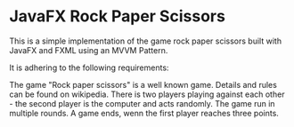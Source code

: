 # JavaFX Rock Paper Scissors
This is a simple implementation of the game rock paper scissors built with JavaFX and FXML using an MVVM Pattern.

It is adhering to the following requirements:

The game "Rock paper scissors" is a well known game. Details and rules can be found on wikipedia.
There is two players playing against each other - the second player is the computer and acts randomly.
The game run in multiple rounds.
A game ends, wenn the first player reaches three points.
